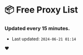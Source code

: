 # :package: Free Proxy List
### Updated every 15 minutes.

- Last updated: `2024-06-21 01:14`

:heart:
